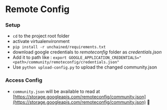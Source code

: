 # Remote Config

### Setup
- `cd` to the project root folder
- activate virtualenvironment
- `pip install -r unchained/requirements.txt`
- download google credentials to _remoteconfig_ folder as _credentials.json_
- Add it to path like : `export GOOGLE_APPLICATION_CREDENTIALS="<path>/community/remoteconfig/credentials.json"`
- Use `python upload-config.py` to upload the changed community.json

### Access Config
- `community.json` will be available to read at [https://storage.googleapis.com/remoteconfig/community.json](https://storage.googleapis.com/remoteconfig/community.json) :beer: